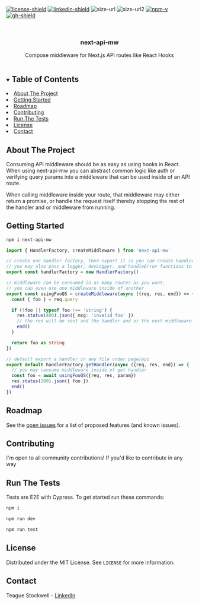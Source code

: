 [![license-shield]][license-url] [![linkedin-shield]][linkedin-url] ![size-url] ![size-url2] [![npm-v]][npm-url] [![gh-shield]][gh-url]

[license-shield]: https://img.shields.io/github/license/teaguestockwell/next-api-mw.svg

[license-url]: https://github.com/teaguestockwell/next-api-mw/blob/master/LICENSE

[linkedin-shield]: https://img.shields.io/badge/-LinkedIn-black.svg?logo=linkedin&colorB=555

[linkedin-url]: https://www.linkedin.com/in/teague-stockwell/

[size-url]: https://img.shields.io/bundlephobia/minzip/next-api-mw

[size-url2]: https://img.shields.io/bundlephobia/min/next-api-mw

[npm-v]: https://img.shields.io/npm/v/next-api-mw

[npm-url]: https://www.npmjs.com/package/next-api-mw

[gh-shield]: https://img.shields.io/badge/-GitHub-black.svg?logo=github&colorB=555

[gh-url]: https://github.com/teaguestockwell/next-api-mw
<!-- PROJECT LOGO -->
<br />
<p align='center'>
  <h3 align='center'>next-api-mw</h3>

  <p align='center'>
    Compose middleware for Next.js API routes like React Hooks
  </p>
</p>

<!-- TABLE OF CONTENTS -->
<details open='open'>
  <summary><h2 style='display: inline-block'>Table of Contents</h2></summary>
    <li><a href='#about-the-project'>About The Project</a></li>
    <li><a href='#getting-started'>Getting Started</a></li>
    <li><a href='#roadmap'>Roadmap</a></li>
    <li><a href='#contributing'>Contributing</a></li>
    <li><a href='#run-the-tests'>Run The Tests</a></li>
    <li><a href='#license'>License</a></li>
    <li><a href='#contact'>Contact</a></li>
</details>

## About The Project

Consuming API middleware should be as easy as using hooks in React. When using next-api-mw you can abstract common logic like auth or verifying query params into a middleware that can be used inside of an API route.

When calling middleware inside your route, that middleware may either return a promise, or handle the request itself thereby stopping the rest of the handler and or middleware from running.

## Getting Started

```sh
npm i next-api-mw
```

```typescript
import { HandlerFactory, createMiddleware } from 'next-api-mw'

// create one handler factory, then export it so you can create handlers for all your routes
// you may also pass a logger, devLogger, and handleError functions to the constructor
export const handlerFactory = new HandlerFactory()

// middleware can be consumed in as many routes as you want.
// you can even use one middleware inside of another
export const usingFooQS = createMiddleware(async ({req, res, end}) => {
  const { foo } = req.query

  if (!foo || typeof foo !== 'string') {
    res.status(400).json({ msg: 'invalid foo' })
    // the res will be sent and the handler and or the next middleware will not be evaluated
    end()
  }

  return foo as string
})

// default export a handler in any file under page/api 
export default handlerFactory.getHandler(async ({req, res, end}) => {
  // you may consume middleware inside of get handler
  const foo = await usingFooQS({req, res, param})
  res.status(200).json({ foo })
  end()
})
```
## Roadmap

See the [open issues](https://github.com/teaguestockwell/next-api-mw/issues) for a list of proposed features (and known issues).

## Contributing
I'm open to all community contributions! If you'd like to contribute in any way

## Run The Tests
Tests are E2E with Cypress. To get started run these commands: 
```sh
npm i
```
```sh
npm run dev
```
```sh
npm run test
```
## License

Distributed under the MIT License. See `LICENSE` for more information.

## Contact

Teague Stockwell - [LinkedIn](https://www.linkedin.com/in/teague-stockwell)
